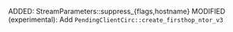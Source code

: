 ADDED: StreamParameters::suppress_{flags,hostname}
MODIFIED (experimental): Add `PendingClientCirc::create_firsthop_ntor_v3`
